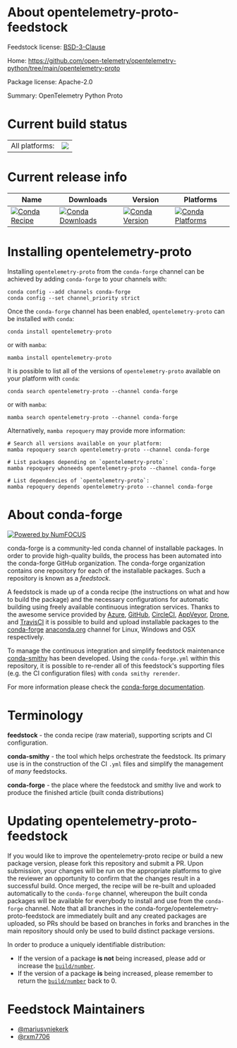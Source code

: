 About opentelemetry-proto-feedstock
===================================

Feedstock license: [BSD-3-Clause](https://github.com/conda-forge/opentelemetry-proto-feedstock/blob/main/LICENSE.txt)

Home: https://github.com/open-telemetry/opentelemetry-python/tree/main/opentelemetry-proto

Package license: Apache-2.0

Summary: OpenTelemetry Python Proto

Current build status
====================


<table><tr><td>All platforms:</td>
    <td>
      <a href="https://dev.azure.com/conda-forge/feedstock-builds/_build/latest?definitionId=13876&branchName=main">
        <img src="https://dev.azure.com/conda-forge/feedstock-builds/_apis/build/status/opentelemetry-proto-feedstock?branchName=main">
      </a>
    </td>
  </tr>
</table>

Current release info
====================

| Name | Downloads | Version | Platforms |
| --- | --- | --- | --- |
| [![Conda Recipe](https://img.shields.io/badge/recipe-opentelemetry--proto-green.svg)](https://anaconda.org/conda-forge/opentelemetry-proto) | [![Conda Downloads](https://img.shields.io/conda/dn/conda-forge/opentelemetry-proto.svg)](https://anaconda.org/conda-forge/opentelemetry-proto) | [![Conda Version](https://img.shields.io/conda/vn/conda-forge/opentelemetry-proto.svg)](https://anaconda.org/conda-forge/opentelemetry-proto) | [![Conda Platforms](https://img.shields.io/conda/pn/conda-forge/opentelemetry-proto.svg)](https://anaconda.org/conda-forge/opentelemetry-proto) |

Installing opentelemetry-proto
==============================

Installing `opentelemetry-proto` from the `conda-forge` channel can be achieved by adding `conda-forge` to your channels with:

```
conda config --add channels conda-forge
conda config --set channel_priority strict
```

Once the `conda-forge` channel has been enabled, `opentelemetry-proto` can be installed with `conda`:

```
conda install opentelemetry-proto
```

or with `mamba`:

```
mamba install opentelemetry-proto
```

It is possible to list all of the versions of `opentelemetry-proto` available on your platform with `conda`:

```
conda search opentelemetry-proto --channel conda-forge
```

or with `mamba`:

```
mamba search opentelemetry-proto --channel conda-forge
```

Alternatively, `mamba repoquery` may provide more information:

```
# Search all versions available on your platform:
mamba repoquery search opentelemetry-proto --channel conda-forge

# List packages depending on `opentelemetry-proto`:
mamba repoquery whoneeds opentelemetry-proto --channel conda-forge

# List dependencies of `opentelemetry-proto`:
mamba repoquery depends opentelemetry-proto --channel conda-forge
```


About conda-forge
=================

[![Powered by
NumFOCUS](https://img.shields.io/badge/powered%20by-NumFOCUS-orange.svg?style=flat&colorA=E1523D&colorB=007D8A)](https://numfocus.org)

conda-forge is a community-led conda channel of installable packages.
In order to provide high-quality builds, the process has been automated into the
conda-forge GitHub organization. The conda-forge organization contains one repository
for each of the installable packages. Such a repository is known as a *feedstock*.

A feedstock is made up of a conda recipe (the instructions on what and how to build
the package) and the necessary configurations for automatic building using freely
available continuous integration services. Thanks to the awesome service provided by
[Azure](https://azure.microsoft.com/en-us/services/devops/), [GitHub](https://github.com/),
[CircleCI](https://circleci.com/), [AppVeyor](https://www.appveyor.com/),
[Drone](https://cloud.drone.io/welcome), and [TravisCI](https://travis-ci.com/)
it is possible to build and upload installable packages to the
[conda-forge](https://anaconda.org/conda-forge) [anaconda.org](https://anaconda.org/)
channel for Linux, Windows and OSX respectively.

To manage the continuous integration and simplify feedstock maintenance
[conda-smithy](https://github.com/conda-forge/conda-smithy) has been developed.
Using the ``conda-forge.yml`` within this repository, it is possible to re-render all of
this feedstock's supporting files (e.g. the CI configuration files) with ``conda smithy rerender``.

For more information please check the [conda-forge documentation](https://conda-forge.org/docs/).

Terminology
===========

**feedstock** - the conda recipe (raw material), supporting scripts and CI configuration.

**conda-smithy** - the tool which helps orchestrate the feedstock.
                   Its primary use is in the construction of the CI ``.yml`` files
                   and simplify the management of *many* feedstocks.

**conda-forge** - the place where the feedstock and smithy live and work to
                  produce the finished article (built conda distributions)


Updating opentelemetry-proto-feedstock
======================================

If you would like to improve the opentelemetry-proto recipe or build a new
package version, please fork this repository and submit a PR. Upon submission,
your changes will be run on the appropriate platforms to give the reviewer an
opportunity to confirm that the changes result in a successful build. Once
merged, the recipe will be re-built and uploaded automatically to the
`conda-forge` channel, whereupon the built conda packages will be available for
everybody to install and use from the `conda-forge` channel.
Note that all branches in the conda-forge/opentelemetry-proto-feedstock are
immediately built and any created packages are uploaded, so PRs should be based
on branches in forks and branches in the main repository should only be used to
build distinct package versions.

In order to produce a uniquely identifiable distribution:
 * If the version of a package **is not** being increased, please add or increase
   the [``build/number``](https://docs.conda.io/projects/conda-build/en/latest/resources/define-metadata.html#build-number-and-string).
 * If the version of a package **is** being increased, please remember to return
   the [``build/number``](https://docs.conda.io/projects/conda-build/en/latest/resources/define-metadata.html#build-number-and-string)
   back to 0.

Feedstock Maintainers
=====================

* [@mariusvniekerk](https://github.com/mariusvniekerk/)
* [@rxm7706](https://github.com/rxm7706/)

